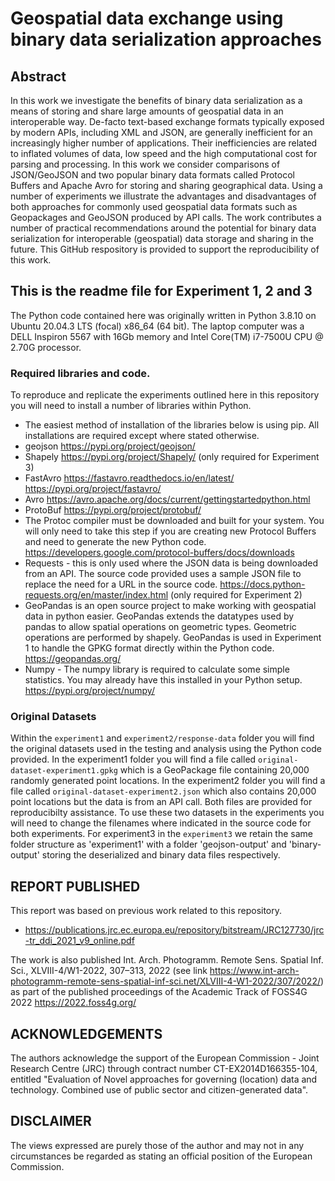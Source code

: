 # Geospatial data exchange using binary data serialization approaches
## Abstract

In this work we investigate the benefits of binary data serialization as a means of storing and share large amounts of geospatial data in an interoperable way. De-facto text-based exchange formats typically exposed by modern APIs, including XML and JSON, are generally inefficient for an increasingly higher number of applications. Their inefficiencies are related to inflated volumes of data, low speed and the high computational cost for parsing and processing. In this work we consider comparisons of JSON/GeoJSON and two popular binary data formats called Protocol Buffers and Apache Avro for storing and sharing geographical data. Using a number of experiments we illustrate the advantages and disadvantages of both approaches for commonly used geospatial data formats such as Geopackages and GeoJSON produced by API calls. The work contributes a number of practical recommendations around the potential for binary data serialization for interoperable (geospatial) data storage and sharing in the future. This GitHub respository is provided to support the reproducibility of this work.

## This is the readme file for Experiment 1, 2 and 3
The Python code contained here was originally written in Python 3.8.10 on Ubuntu 20.04.3 LTS (focal) x86_64 (64 bit). The laptop computer was a DELL Inspiron 5567 with 16Gb memory and Intel Core(TM) i7-7500U CPU @ 2.70G processor.

### Required libraries and code.
To reproduce and replicate the experiments outlined here in this repository you will need to install a number of libraries within Python.

* The easiest method of installation of the libraries below is using pip. All installations are required except where stated otherwise.
* geojson https://pypi.org/project/geojson/
* Shapely https://pypi.org/project/Shapely/ (only required for Experiment 3)
* FastAvro https://fastavro.readthedocs.io/en/latest/ https://pypi.org/project/fastavro/
* Avro https://avro.apache.org/docs/current/gettingstartedpython.html
* ProtoBuf https://pypi.org/project/protobuf/
* The Protoc compiler must be downloaded and built for your system. You will only need to take this step if you are creating new Protocol Buffers and need to generate the new Python code. https://developers.google.com/protocol-buffers/docs/downloads
* Requests - this is only used where the JSON data is being downloaded from an API. The source code provided uses a sample JSON file to replace the need for a URL in the source code. https://docs.python-requests.org/en/master/index.html (only required for Experiment 2)
* GeoPandas is an open source project to make working with geospatial data in python easier. GeoPandas extends the datatypes used by pandas to allow spatial operations on geometric types. Geometric operations are performed by shapely. GeoPandas is used in Experiment 1 to handle the GPKG format directly within the Python code. https://geopandas.org/
* Numpy - The numpy library is required to calculate some simple statistics. You may already have this installed in your Python setup. https://pypi.org/project/numpy/

### Original Datasets
Within the `experiment1` and `experiment2/response-data` folder you will find the original datasets used in the testing and analysis using the Python code provided. In the experiment1 folder you will find a file called `original-dataset-experiment1.gpkg` which is a GeoPackage file containing 20,000 randomly generated point locations. In the experiment2 folder you will find a file called `original-dataset-experiment2.json` which also contains 20,000 point locations but the data is from an API call. Both files are provided for reproducibilty assistance. To use these two datasets in the experiments you will need to change the filenames where indicated in the source code for both experiments. For experiment3 in the `experiment3` we retain the same folder structure as 'experiment1' with a folder 'geojson-output' and 'binary-output' storing the deserialized and binary data files respectively.

## REPORT PUBLISHED
This report was based on previous work related to this repository.
* https://publications.jrc.ec.europa.eu/repository/bitstream/JRC127730/jrc-tr_ddi_2021_v9_online.pdf

The work is also published Int. Arch. Photogramm. Remote Sens. Spatial Inf. Sci., XLVIII-4/W1-2022, 307–313, 2022 (see link https://www.int-arch-photogramm-remote-sens-spatial-inf-sci.net/XLVIII-4-W1-2022/307/2022/) as part of the published proceedings of the Academic Track of FOSS4G 2022 https://2022.foss4g.org/


## ACKNOWLEDGEMENTS

The authors acknowledge the support of the European Commission - Joint Research Centre (JRC) through contract number CT-EX2014D166355-104, entitled "Evaluation of Novel approaches for governing (location) data and technology. Combined use of public sector and citizen-generated data".

## DISCLAIMER
The views expressed are purely those of the author and may not in any circumstances be regarded as stating an official position of the European Commission.
